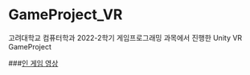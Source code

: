 # GameProject_VR

고려대학교 컴퓨터학과 2022-2학기 게임프로그래밍 과목에서 진행한 Unity VR GameProject

###[인 게임 영상](https://youtu.be/MPwkAC5oyJc?si=DLQnoCVywcSZrdtc)
